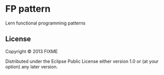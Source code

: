 # FP pattern

Lern functional programming patterns

## License

Copyright © 2013 FIXME

Distributed under the Eclipse Public License either version 1.0 or (at
your option) any later version.
